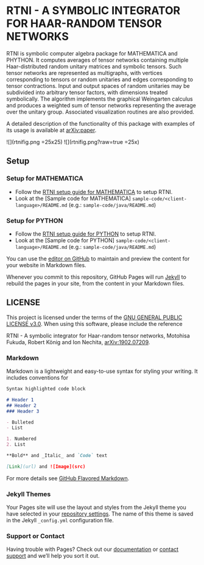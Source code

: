 # RTNI - A SYMBOLIC INTEGRATOR FOR HAAR-RANDOM TENSOR NETWORKS

RTNI is symbolic computer algebra package for MATHEMATICA and PHYTHON. It computes averages of tensor networks containing multiple Haar-distributed random unitary matrices and symbolic tensors.  Such tensor networks are represented as multigraphs, with vertices corresponding to tensors or random unitaries and edges corresponding to tensor contractions. Input and output spaces of random unitaries may be subdivided into arbitrary tensor factors, with dimensions treated symbolically. The algorithm implements the graphical Weingarten calculus and produces a weighted sum of tensor networks representing the average over the unitary group. Associated visualization routines are also provided.

A detailed description of the functionality of this package with examples of its usage is available at [arXiv:paper](https://arxiv.org/abs/1902.07209).

![](rtnifig.png =25x25)
![](rtnifig.png?raw=true =25x)

## Setup

### Setup for MATHEMATICA

* Follow the [RTNI setup guide for MATHEMATICA](https://github.com/MotohisaFukuda/RTNI/blob/master/gettingstarted_MATHEMATICA.md) to setup RTNI.
* Look at the [Sample code for MATHEMATICA]  `sample-code/<client-language>/README.md` (e.g.: `sample-code/java/README.md`)

### Setup for PYTHON

* Follow the [RTNI setup guide for PYTHON](https://github.com/MotohisaFukuda/RTNI/blob/master/gettingstarted_PYTHON.md) to setup  RTNI.
* Look at the [Sample code for PYTHON]  `sample-code/<client-language>/README.md` (e.g.: `sample-code/java/README.md`)



You can use the [editor on GitHub](https://github.com/MotohisaFukuda/RTNI/edit/master/README.md) to maintain and preview the content for your website in Markdown files.

Whenever you commit to this repository, GitHub Pages will run [Jekyll](https://jekyllrb.com/) to rebuild the pages in your site, from the content in your Markdown files.


## LICENSE
This project is licensed under the terms of the [GNU GENERAL PUBLIC LICENSE v3.0](https://github.com/MotohisaFukuda/RTNI/blob/master/LICENSE.txt). When using this software, please include the reference

RTNI - A symbolic integrator for Haar-random tensor networks, Motohisa Fukuda, Robert König and Ion Nechita, [arXiv:1902.07209](https://arxiv.org/abs/1902.07209).


### Markdown

Markdown is a lightweight and easy-to-use syntax for styling your writing. It includes conventions for

```markdown
Syntax highlighted code block

# Header 1
## Header 2
### Header 3

- Bulleted
- List

1. Numbered
2. List

**Bold** and _Italic_ and `Code` text

[Link](url) and ![Image](src)
```

For more details see [GitHub Flavored Markdown](https://guides.github.com/features/mastering-markdown/).

### Jekyll Themes

Your Pages site will use the layout and styles from the Jekyll theme you have selected in your [repository settings](https://github.com/MotohisaFukuda/RTNI/settings). The name of this theme is saved in the Jekyll `_config.yml` configuration file.

### Support or Contact

Having trouble with Pages? Check out our [documentation](https://help.github.com/categories/github-pages-basics/) or [contact support](https://github.com/contact) and we’ll help you sort it out.
